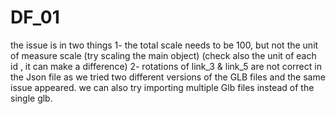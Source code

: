 # DF_01
the issue is in two things 
1- the total scale needs to be 100, but not the unit of measure scale (try scaling the main object)
(check also the unit of each id , it can make a difference)
2- rotations of link_3 & link_5 are not correct in the Json file as we tried two different versions of the GLB files and the same issue appeared.
we can also try importing multiple Glb files instead of the single glb.
